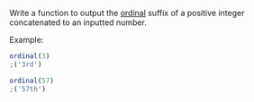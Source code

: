 Write a function to output the [ordinal](https://en.wikipedia.org/wiki/Ordinal_numeral) suffix of a positive integer concatenated to an inputted number.

Example:

```js
ordinal(3)
;('3rd')

ordinal(57)
;('57th')
```
